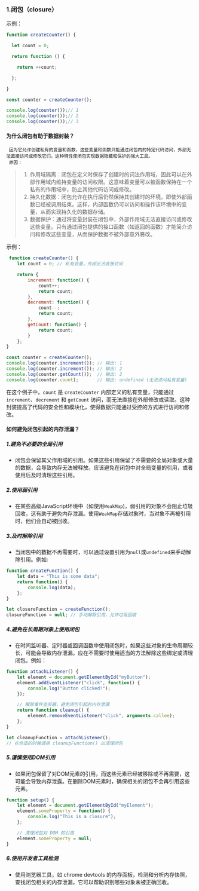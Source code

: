 ### 1.闭包（closure）
示例：
```javascript
function createCounter() {

  let count = 0;

  return function () {

    return ++count;

  };

}

const counter = createCounter();

console.log(counter());// 1
console.log(counter());// 2
console.log(counter());// 3
```
#### 为什么闭包有助于数据封装？
	 因为它允许创建私有的变量和函数，这些变量和函数只能通过闭包内的特定代码访问，外部无法直接访问或修改它们。这种特性使闭包实现数据隐藏和保护的强大工具。
	 原因：
> 	1. 作用域隔离：闭包在定义时保存了创建时的词法作用域，因此可以在外部作用域内维持变量的访问权限。这意味着变量可以被函数保持在一个私有的作用域中，防止其他代码访问或修改。
> 	2.  持久化数据：闭包允许在执行后仍然保持其创建时的环境，即使外部函数已经被调用结束。这样，内部函数仍可以访问和操作该环境中的变量，从而实现持久化的数据存储。
> 	3. 数据保护：通过将变量封装在闭包中，外部作用域无法直接访问或修改这些变量。只有通过闭包提供的接口函数（如返回的函数）才能简介访问和修改这些变量，从而保护数据不被外部意外篡改。

示例：
```javascript
 function createCounter() {
    let count = 0; // 私有变量，外部无法直接访问

    return {
        increment: function() {
            count++;
            return count;
        },
        decrement: function() {
            count--;
            return count;
        },
        getCount: function() {
            return count;
        }
    };
}

const counter = createCounter();
console.log(counter.increment()); // 输出: 1
console.log(counter.increment()); // 输出: 2
console.log(counter.getCount());  // 输出: 2
console.log(counter.count);       // 输出: undefined (无法访问私有变量)
```
在这个例子中，`count` 是 `createCounter` 内部定义的私有变量，只能通过 `increment`、`decrement` 和 `getCount` 访问，而无法直接在外部修改或读取。这种封装提高了代码的安全性和模块化，使得数据只能通过受控的方式进行访问和修改。
#### 如何避免闭包引起的内存泄漏？
##### 1.避免不必要的全局引用
- 闭包会保留其父作用域的引用。如果这些引用保留了不需要的全局对象或大量的数据，会导致内存无法被释放。应该避免在闭包中对全局变量的引用，或者使用后及时清理这些引用。
##### 2.使用弱引用
- 在某些高级JavaScript环境中（如使用`WeakMap`)，弱引用的对象不会阻止垃圾回收，这有助于避免内存泄漏。使用`WeakMap`存储对象时，当对象不再被引用时，他们会自动被回收。
##### 3.及时解除引用
- 当闭包中的数据不再需要时，可以通过设置引用为`null`或`undefined`来手动解除引用。例如:
```javascript
function createFunction() {
    let data = "This is some data";
    return function() {
        console.log(data);
    };
}

let closureFunction = createFunction();
closureFunction = null; // 手动解除引用，允许垃圾回收
```
##### 4.避免在长周期对象上使用闭包
- 在时间监听器、定时器或回调函数中使用闭包时，如果这些对象的生命周期较长，可能会导致内存泄漏。应在不需要时使用适当的方法解除这些绑定或清理闭包。例如：
```javascript
function attachListener() {
    let element = document.getElementById("myButton");
    element.addEventListener("click", function() {
        console.log("Button clicked!");
    });

    // 解除事件监听器，避免闭包引起的内存泄漏
    return function cleanup() {
        element.removeEventListener("click", arguments.callee);
    };
}

let cleanupFunction = attachListener();
// 在合适的时候调用 cleanupFunction() 以清理闭包
```
##### 5.谨慎使用DOM引用
- 如果闭包保留了对DOM元素的引用，而这些元素已经被移除或不再需要，这可能会导致内存泄露。在删除DOM元素时，确保相关的闭包不会再引用这些元素。
```javascript
function setup() {
    let element = document.getElementById("myElement");
    element.someProperty = function() {
        console.log("This is a closure");
    };

    // 清理闭包对 DOM 的引用
    element.someProperty = null;
}
```
##### 6.使用开发者工具检测
- 使用浏览器工具，如 chrome devtools 的内存面板，检测和分析内存快照，查找闭包相关的内存泄漏，它可以帮助识别哪些对象未被正确回收。